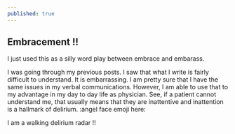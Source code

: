 ```yaml
---
published: true
---
```

## Embracement !! 

I just used this as a silly word play between embrace and embarass.

I was going through my previous posts. I saw that what I write is fairly difficult to understand. It is embarrassing. I am pretty sure that I have the same issues in my verbal communications. However, I am able to use that to my advantage in my day to day life as physician. See, if a patient cannot understand me, that usually means that they are inattentive and inattention is a hallmark of delirium. :angel face emoji here:

I am a walking delirium radar !!
